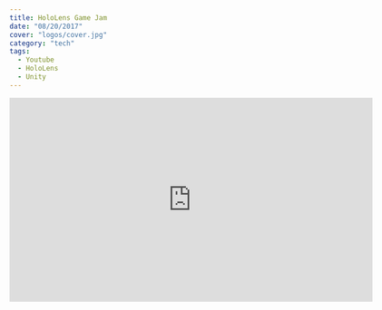 ```yaml
---
title: HoloLens Game Jam
date: "08/20/2017"
cover: "logos/cover.jpg"
category: "tech"
tags:
  - Youtube
  - HoloLens
  - Unity
---
```


<iframe type="text/html" width="640" height="360" src="https://www.youtube.com/embed/9Ts0P7IlGD0?autoplay=0" frameborder="0"></iframe>
